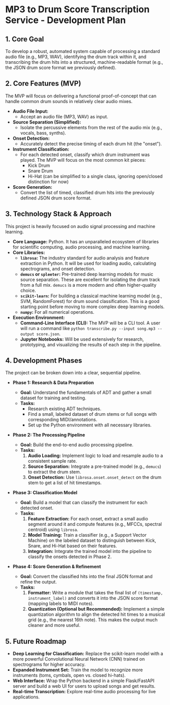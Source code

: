 # MP3 to Drum Score Transcription Service - Development Plan

## 1. Core Goal

To develop a robust, automated system capable of processing a standard audio file (e.g., MP3, WAV), identifying the drum track within it, and transcribing the drum hits into a structured, machine-readable format (e.g., the JSON drum score format we previously defined).

## 2. Core Features (MVP)

The MVP will focus on delivering a functional proof-of-concept that can handle common drum sounds in relatively clear audio mixes.

*   **Audio File Input:**
    *   Accept an audio file (MP3, WAV) as input.
*   **Source Separation (Simplified):**
    *   Isolate the percussive elements from the rest of the audio mix (e.g., vocals, bass, synths).
*   **Onset Detection:**
    *   Accurately detect the precise timing of each drum hit (the "onset").
*   **Instrument Classification:**
    *   For each detected onset, classify which drum instrument was played. The MVP will focus on the most common kit pieces:
        *   Kick Drum
        *   Snare Drum
        *   Hi-Hat (can be simplified to a single class, ignoring open/closed distinction for now)
*   **Score Generation:**
    *   Convert the list of timed, classified drum hits into the previously defined JSON drum score format.

## 3. Technology Stack & Approach

This project is heavily focused on audio signal processing and machine learning.

*   **Core Language:** Python. It has an unparalleled ecosystem of libraries for scientific computing, audio processing, and machine learning.
*   **Core Libraries:**
    *   **`librosa`:** The industry standard for audio analysis and feature extraction in Python. It will be used for loading audio, calculating spectrograms, and onset detection.
    *   **`demucs` or `spleeter`:** Pre-trained deep learning models for music source separation. These are excellent for isolating the drum track from a full mix. `demucs` is a more modern and often higher-quality choice.
    *   **`scikit-learn`:** For building a classical machine learning model (e.g., SVM, RandomForest) for drum sound classification. This is a good starting point before moving to more complex deep learning models.
    *   **`numpy`:** For all numerical operations.
*   **Execution Environment:**
    *   **Command-Line Interface (CLI):** The MVP will be a CLI tool. A user will run a command like `python transcribe.py --input song.mp3 --output score.json`.
    *   **Jupyter Notebooks:** Will be used extensively for research, prototyping, and visualizing the results of each step in the pipeline.

## 4. Development Phases

The project can be broken down into a clear, sequential pipeline.

*   **Phase 1: Research & Data Preparation**
    *   **Goal:** Understand the fundamentals of ADT and gather a small dataset for training and testing.
    *   **Tasks:**
        *   Research existing ADT techniques.
        *   Find a small, labeled dataset of drum stems or full songs with corresponding MIDI/annotations.
        *   Set up the Python environment with all necessary libraries.

*   **Phase 2: The Processing Pipeline**
    *   **Goal:** Build the end-to-end audio processing pipeline.
    *   **Tasks:**
        1.  **Audio Loading:** Implement logic to load and resample audio to a consistent sample rate.
        2.  **Source Separation:** Integrate a pre-trained model (e.g., `demucs`) to extract the drum stem.
        3.  **Onset Detection:** Use `librosa.onset.onset_detect` on the drum stem to get a list of hit timestamps.

*   **Phase 3: Classification Model**
    *   **Goal:** Build a model that can classify the instrument for each detected onset.
    *   **Tasks:**
        1.  **Feature Extraction:** For each onset, extract a small audio segment around it and compute features (e.g., MFCCs, spectral centroid) using `librosa`.
        2.  **Model Training:** Train a classifier (e.g., a Support Vector Machine) on the labeled dataset to distinguish between Kick, Snare, and Hi-Hat based on their features.
        3.  **Integration:** Integrate the trained model into the pipeline to classify the onsets detected in Phase 2.

*   **Phase 4: Score Generation & Refinement**
    *   **Goal:** Convert the classified hits into the final JSON format and refine the output.
    *   **Tasks:**
        1.  **Formatter:** Write a module that takes the final list of `(timestamp, instrument_label)` and converts it into the JSON score format (mapping labels to MIDI notes).
        2.  **Quantization (Optional but Recommended):** Implement a simple quantization algorithm to align the detected hit times to a musical grid (e.g., the nearest 16th note). This makes the output much cleaner and more useful.

## 5. Future Roadmap

*   **Deep Learning for Classification:** Replace the scikit-learn model with a more powerful Convolutional Neural Network (CNN) trained on spectrograms for higher accuracy.
*   **Expanded Instrument Set:** Train the model to recognize more instruments (toms, cymbals, open vs. closed hi-hats).
*   **Web Interface:** Wrap the Python backend in a simple Flask/FastAPI server and build a web UI for users to upload songs and get results.
*   **Real-time Transcription:** Explore real-time audio processing for live applications.